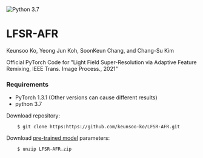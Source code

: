 ![Python 3.7](https://img.shields.io/badge/python-3.7-green.svg)



# LFSR-AFR

Keunsoo Ko, Yeong Jun Koh, SoonKeun Chang, and Chang-Su Kim

Official PyTorch Code for 
"Light Field Super-Resolution via Adaptive Feature Remixing, IEEE Trans. Image Process., 2021"

### Requirements
- PyTorch 1.3.1 (Other versions can cause different results)
- python 3.7


Download repository:
```
    $ git clone https:https://github.com/keunsoo-ko/LFSR-AFR.git
```
Download [pre-trained model](https://drive.google.com/u/0/uc?export=download&confirm=JG-C&id=1YIxJguzgFp0t7iLHw1bKLrv7JQrc4lMG) parameters:
```
    $ unzip LFSR-AFR.zip
```
